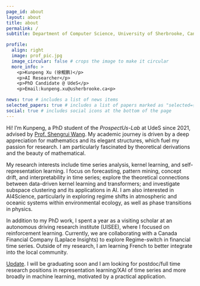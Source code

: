 ```yaml
---
page_id: about
layout: about
title: about
permalink: /
subtitle: Department of Computer Science, University of Sherbrooke, Canada

profile:
  align: right
  image: prof_pic.jpg
  image_circular: false # crops the image to make it circular
  more_info: >
    <p>Kunpeng Xu (徐鲲鹏)</p>
    <p>AI Researcher</p>
    <p>PhD Candidate @ UdeS</p>
    <p>Email:kunpeng.xu@usherbrooke.ca<p>

news: true # includes a list of news items
selected_papers: true # includes a list of papers marked as "selected={true}"
social: true # includes social icons at the bottom of the page
---
```




Hi! I’m Kunpeng, a PhD student of the *ProspectUs-Lab* at UdeS since 2021, advised by <a href='https://www.usherbrooke.ca/recherche/fr/specialistes/details/shengrui.wang'>Prof. Shengrui Wang</a>. My academic journey is driven by a deep appreciation for mathematics and its elegant structures, which fuel my passion for research. I am particularly fascinated by theoretical derivations and the beauty of mathematical.

My research interests include time series analysis, kernel learning, and self-representation learning. I focus on forecasting, pattern mining, concept drift, and interpretability in time series; explore the theoretical connections between data-driven kernel learning and transformers; and investigate subspace clustering and its applications in AI. I am also interested in AI4Science, particularly in exploring regime shifts in atmospheric and oceanic systems within environmental ecology, as well as phase transitions in physics.

In addition to my PhD work, I spent a year as a visiting scholar at an autonomous driving research institute (UISEE), where I focused on reinforcement learning. Currently, we are collaborating with a Canada Financial Company (Laplace Insights) to explore Regime-switch in financial time series.
Outside of my research, I am learning French to better integrate into the local community. 

<a href='#'>Update</a>.  I will be graduating soon and I am looking for postdoc/full time research positions in representation learning/XAI of time series and more broadly in machine learning, motivated by a practical application.